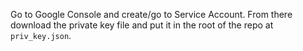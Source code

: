 

Go to Google Console and create/go to Service Account. From there download the private key file and put it in the root of the repo at `priv_key.json`.
